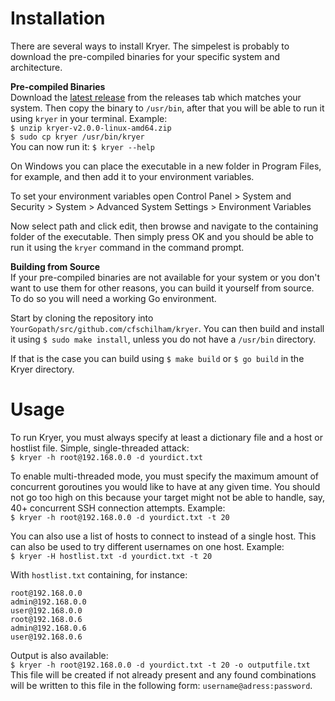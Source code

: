 # Installation
There are several ways to install Kryer. The simpelest is probably to download the pre-compiled binaries for your specific system and architecture.

**Pre-compiled Binaries**  
Download the [latest release](https://github.com/cfschilham/kryer/releases/latest) from the releases tab which matches your system. Then copy the binary to `/usr/bin`, after that you will be able to run it using `kryer` in your terminal. Example:  
`$ unzip kryer-v2.0.0-linux-amd64.zip`  
`$ sudo cp kryer /usr/bin/kryer`  
You can now run it: `$ kryer --help`

On Windows you can place the executable in a new folder in Program Files, for example, and then add it to your environment variables. 

To set your environment variables open Control Panel > System and Security > System > Advanced System Settings > Environment Variables

Now select path and click edit, then browse and navigate to the containing folder of the executable. Then simply press OK and you should be able to run it using the `kryer` command in the command prompt.
 
**Building from Source**  
If your pre-compiled binaries are not available for your system or you don't want to use them for other reasons, you can build it yourself from source. To do so you will need a working Go environment. 

Start by cloning the repository into `YourGopath/src/github.com/cfschilham/kryer`. You can then build and install it using `$ sudo make install`, unless you do not have a `/usr/bin` directory.

If that is the case you can build using `$ make build` or `$ go build` in the Kryer directory.  
  
# Usage
To run Kryer, you must always specify at least a dictionary file and a host or hostlist file. Simple, single-threaded attack:  
`$ kryer -h root@192.168.0.0 -d yourdict.txt`  
  
To enable multi-threaded mode, you must specify the maximum amount of concurrent goroutines you would like to have at any given time. You should not go too high on this because your target might not be able to handle, say, 40+ concurrent SSH connection attempts. Example:  
`$ kryer -h root@192.168.0.0 -d yourdict.txt -t 20`  
  
You can also use a list of hosts to connect to instead of a single host. This can also be used to try different usernames on one host. Example:  
`$ kryer -H hostlist.txt -d yourdict.txt -t 20`  
  
With `hostlist.txt` containing, for instance:  
```
root@192.168.0.0
admin@192.168.0.0
user@192.168.0.0
root@192.168.0.6
admin@192.168.0.6
user@192.168.0.6
```
  
Output is also available:  
`$ kryer -h root@192.168.0.0 -d yourdict.txt -t 20 -o outputfile.txt`  
This file will be created if not already present and any found combinations will be written to this file in the following form: `username@adress:password`.
